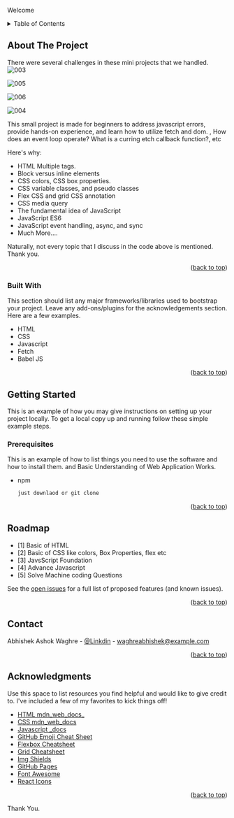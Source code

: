 
Welcome 


<!-- TABLE OF CONTENTS -->
<details>
  <summary>Table of Contents</summary>
  <ol>
    <li>
      <a href="#about-the-project">About The Project</a>
      <ul>
        <li><a href="#built-with">Built With</a></li>
      </ul>
    </li>
    <li>
      <a href="#getting-started">Getting Started</a>
      <ul>
        <li><a href="#prerequisites">Prerequisites</a></li>
        <li><a href="#installation">Installation</a></li>
      </ul>
    </li>
    <li><a href="#roadmap">Roadmap</a></li>
    <li><a href="#contact">Contact</a></li>
    <li><a href="#acknowledgments">Acknowledgments</a></li>
  </ol>
</details>



<!-- ABOUT THE PROJECT -->
## About The Project

There were several challenges in these mini projects that we handled. 
![003](https://github.com/user-attachments/assets/8347ee6c-5474-4ee4-bf4a-6ba3e04b41f4)

![005](https://github.com/user-attachments/assets/e65b7ece-c582-4f8c-891c-d82d14ae0d7f)

![006](https://github.com/user-attachments/assets/af575dc8-4645-4611-9613-80a99ca69d2a)

![004](https://github.com/user-attachments/assets/da5706be-f789-42ef-860b-d3011488fc76)

This small project is made for beginners to address javascript errors, provide hands-on experience, and learn how to utilize fetch and dom. , How does an event loop operate? 
What is a curring etch callback function?,  etc



Here's why:
* HTML Multiple tags.
* Block versus inline elements
* CSS colors, CSS box properties.
* CSS variable classes, and pseudo classes
* Flex CSS and grid CSS annotation 
* CSS media query 
* The fundamental idea of JavaScript 
* JavaScript ES6
* JavaScript event handling, async, and sync
* Much More....

Naturally, not every topic that I discuss in the code above is mentioned. Thank you.


<p align="right">(<a href="#readme-top">back to top</a>)</p>



### Built With

This section should list any major frameworks/libraries used to bootstrap your project. Leave any add-ons/plugins for the acknowledgements section. Here are a few examples.

* HTML
* CSS
* Javascript
* Fetch
* Babel JS


<p align="right">(<a href="#readme-top">back to top</a>)</p>



<!-- GETTING STARTED -->
## Getting Started

This is an example of how you may give instructions on setting up your project locally.
To get a local copy up and running follow these simple example steps.

### Prerequisites

This is an example of how to list things you need to use the software and how to install them. and Basic Understanding of Web Application Works.
* npm

  ```sh
  just downlaod or git clone   
  ```


<p align="right">(<a href="#readme-top">back to top</a>)</p>



<!-- ROADMAP -->
## Roadmap

- [1] Basic of HTML
- [2] Basic of CSS like colors, Box Properties, flex etc
- [3] JavsScript Foundation 
- [4] Advance Javascript 
- [5] Solve Machine coding Questions

See the [open issues](https://github.com/othneildrew/Best-README-Template/issues) for a full list of proposed features (and known issues).

<p align="right">(<a href="#readme-top">back to top</a>)</p>


<!-- CONTACT -->
## Contact

Abhishek Ashok Waghre - [@Linkdin](https://www.linkedin.com/in/waghre-abhishek-b9381522a/) - waghreabhishek@example.com

<p align="right">(<a href="#readme-top">back to top</a>)</p>



<!-- ACKNOWLEDGMENTS -->
## Acknowledgments

Use this space to list resources you find helpful and would like to give credit to. I've included a few of my favorites to kick things off!

* [HTML mdn_web_docs_](https://developer.mozilla.org/en-US/docs/Web/HTML)
* [CSS mdn_web_docs](https://developer.mozilla.org/en-US/docs/Web/CSS)
* [Javascript _docs](https://javascript.info/)
* [GitHub Emoji Cheat Sheet](https://www.webpagefx.com/tools/emoji-cheat-sheet)
* [Flexbox Cheatsheet](https://flexbox.malven.co/)
* [Grid Cheatsheet](https://grid.malven.co/)
* [Img Shields](https://shields.io)
* [GitHub Pages](https://pages.github.com)
* [Font Awesome](https://fontawesome.com)
* [React Icons](https://react-icons.github.io/react-icons/search)

<p align="right">(<a href="#readme-top">back to top</a>)</p>


Thank You.

